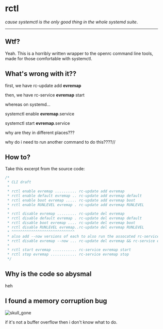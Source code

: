 # rctl

_cause systemctl is the only good thing in the whole systemd suite_.

---

## Wtf?

Yeah. This is a horribly written wrapper to the openrc command line tools, made for those comfortable with systemctl.

## What's wrong with it??

first, we have rc-update add **evremap**

then, we have rc-service **evremap** start

whereas on systemd...

systemctl enable **evremap**.service

systemctl start **evremap**.service

why are they in different places???

why do i need to run another command to do this????//

## How to?

Take this excerpt from the source code:

```c
/*
 * CLI draft
 *
 * rctl enable evremap .......... rc-update add evremap
 * rctl enable default evremap .. rc-update add evremap default
 * rctl enable boot evremap ..... rc-update add evremap boot
 * rctl enable RUNLEVEL evremap . rc-update add evremap RUNLEVEL
 *
 * rctl disable evremap ......... rc-update del evremap
 * rctl disable default evremap . rc-update del evremap default
 * rctl disable boot evremap .... rc-update del evremap boot
 * rctl disable RUNLEVEL evremap..rc-update del evremap RUNLEVEL
 * ^^^^^^^^^^^^^^^^^^^^^^^^^^^^^
 * also add --now versions of each to also run the assocated rc-service:
 * rctl disable evremap --now ... rc-update del evremap && rc-service evremap stop
 *
 * rctl start evremap ........... rc-service evremap start
 * rctl stop evremap ............ rc-service evremap stop
 */
```

## Why is the code so abysmal

heh

## I found a memory corruption bug

![skull_gone](https://cdn.discordapp.com/emojis/1098881040900173895.webp?animated=true)

if it's not a buffer overflow then i don't know what to do.

